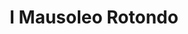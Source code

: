 ---
title: I Mausoleo Rotondo

mediaPath: /videos/mr_19_en-1080p.mp4
mediaPosition:  [295980.21999169124,4633962.508446806,133.49356248609092]
mediaRotation:  [0.6844462457794682,-0.1788803696257808,-0.17871414178156828,0.6838102116290845]
mediaScale: 1
cameraFOV: 38

# Pair of camera points and targets: [final point], ... , [entrance point]
cameraPath: [
    [[295978.45858047414,4633959.368794067,133.49021556609767],[295980.9920157008,4633963.884552098,133.49502943632254]],
    [[295975.3552969883,4633945.5051249005,135.65556868883434],[295978.7022028736,4633961.601617795,134.25873746581794]],
    [[295983.63914152415,4633935.314010372,136.9851019382357],[295979.6654853067,4633951.187256287,134.86375321575292]],
    [[296024.1716123595,4633924.230682101,141.76404148392706],[296014.3806082896,4633937.103772519,138.49757819789656]],
    [[296051.28165102453,4633928.155989705,144.94414411815052],[296038.8151492209,4633938.5518509215,141.9840085919256]]
]

animationEntry: 2000
---